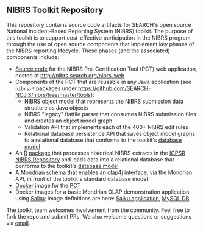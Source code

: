 ## NIBRS Toolkit Repository

This repository contains source code artifacts for SEARCH's open source
National Incident-Based Reporting System (NIBRS) toolkit. The purpose of this
toolkit is to support cost-effective participation in the NIBRS program
through the use of open source components that implement key phases of the
NIBRS reporting lifecycle.  These phases (and the associated) components
include:

* [Source code](https://github.com/SEARCH-NCJIS/nibrs/tree/master/web/nibrs-web)
for the NIBRS Pre-Certification Tool (PCT) web application, hosted at http://nibrs.search.org/nibrs-web
* Components of the PCT that are reusable in any Java application (see `nibrs-*` packages
  under https://github.com/SEARCH-NCJIS/nibrs/tree/master/tools):
  * NIBRS object model that represents the NIBRS submission data structure as
  Java objects
  * NIBRS "legacy" flatfile parser that consumes NIBRS submission files and creates
  an object model graph
  * Validation API that implements each of the 400+ NIBRS edit rules
  * Relational database persistence API that saves object model graphs to a relational
  database that conforms to the toolkit's [database model](https://github.com/SEARCH-NCJIS/nibrs/tree/master/analytics/db)
* An [R](http://r-project.org) [package](https://github.com/SEARCH-NCJIS/nibrs/tree/master/tools/r-packages/nibrs)
that processes historical NIBRS extracts in
the [ICPSR NIBRS Repository](http://www.icpsr.umich.edu/icpsrweb/NACJD/series/128) and
loads data into a relational
database that conforms to the toolkit's [database model](https://github.com/SEARCH-NCJIS/nibrs/tree/master/analytics/db)
* A [Mondrian](https://community.hds.com/docs/DOC-1009853)
[schema](https://github.com/SEARCH-NCJIS/nibrs/tree/master/analytics/mondrian)
that enables an
[olap4j](http://www.olap4j.org/) interface, via the Mondrian API, in front of the
toolkit's standard database model
* [Docker](https://www.docker.com/) image for the [PCT](https://github.com/SEARCH-NCJIS/nibrs/tree/master/web/docker/nibrs-web)
* Docker images for a basic Mondrian OLAP demonstration application using
[Saiku](https://community.meteorite.bi/); image definitions are here:
[Saiku application](https://github.com/SEARCH-NCJIS/nibrs/tree/master/analytics/docker/saiku),
[MySQL DB](https://github.com/SEARCH-NCJIS/nibrs/tree/master/analytics/docker/db)

The toolkit team welcomes involvement from the community.  Feel free to fork the
repo and submit PRs.  We also welcome questions or suggestions via
[email](mailto:NIBRSPreCertToolHelp@search.org).
